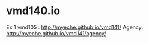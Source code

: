 # vmd140.io
Ex 1 vmd105 : http://myeche.github.io/vmd141/
Agency: http://myeche.github.io/vmd141/agency/
